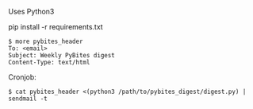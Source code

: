 Uses Python3

pip install -r requirements.txt

    $ more pybites_header
    To: <email>
    Subject: Weekly PyBites digest
    Content-Type: text/html

Cronjob:

	$ cat pybites_header <(python3 /path/to/pybites_digest/digest.py) | sendmail -t
